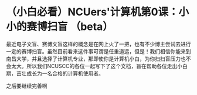 # （小白必看）NCUers'计算机第0课：小小的赛博扫盲 （beta）

最近电子文盲、赛博文盲这样的概念是在网上火了一把，也有不少博主尝试去进行一定的赛博扫盲。虽然目前看来这件事可谓是任重道远，但是！我们相信你能来到南昌大学，并且选择了计算机专业，那即使你是计算机小白，为你扫扫盲压力也不会太大。所以我们NCUSCC的各位一起写下了这个文档，旨在帮助各位走出小白期，茁壮成长为一名合格的计算机使用者。

之后要继续完善啊
